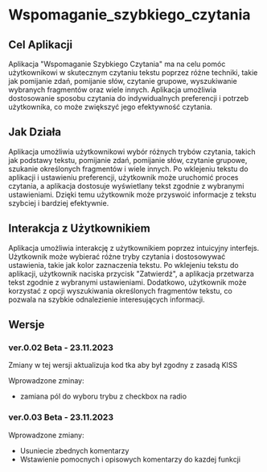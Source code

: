 # Wspomaganie_szybkiego_czytania

## Cel Aplikacji

Aplikacja "Wspomaganie Szybkiego Czytania" ma na celu pomóc użytkownikowi w skutecznym czytaniu tekstu poprzez różne techniki, takie jak pomijanie zdań, pomijanie słów, czytanie grupowe, wyszukiwanie wybranych fragmentów oraz wiele innych. Aplikacja umożliwia dostosowanie sposobu czytania do indywidualnych preferencji i potrzeb użytkownika, co może zwiększyć jego efektywność czytania.

## Jak Działa

Aplikacja umożliwia użytkownikowi wybór różnych trybów czytania, takich jak podstawy tekstu, pomijanie zdań, pomijanie słów, czytanie grupowe, szukanie określonych fragmentów i wiele innych. Po wklejeniu tekstu do aplikacji i ustawieniu preferencji, użytkownik może uruchomić proces czytania, a aplikacja dostosuje wyświetlany tekst zgodnie z wybranymi ustawieniami. Dzięki temu użytkownik może przyswoić informacje z tekstu szybciej i bardziej efektywnie.

## Interakcja z Użytkownikiem

Aplikacja umożliwia interakcję z użytkownikiem poprzez intuicyjny interfejs. Użytkownik może wybierać różne tryby czytania i dostosowywać ustawienia, takie jak kolor zaznaczenia tekstu. Po wklejeniu tekstu do aplikacji, użytkownik naciska przycisk "Zatwierdź", a aplikacja przetwarza tekst zgodnie z wybranymi ustawieniami. Dodatkowo, użytkownik może korzystać z opcji wyszukiwania określonych fragmentów tekstu, co pozwala na szybkie odnalezienie interesujących informacji.


## Wersje 

### ver.0.02 Beta - 23.11.2023

Zmiany w tej wersji aktualizuja kod tka aby był zgodny z zasadą KISS

Wprowadzone zminay:
 - zamiana pól do wyboru  trybu z checkbox na radio


### ver.0.03 Beta - 23.11.2023

Wprowadzone zmiany:
 - Usuniecie zbednych komentarzy
 - Wstawienie pomocnych i opisowych komentarzy do kazdej funkcji
